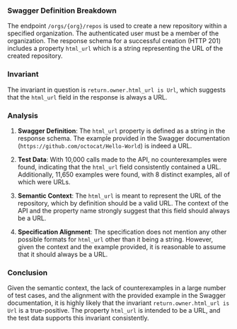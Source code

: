 ### Swagger Definition Breakdown

The endpoint `/orgs/{org}/repos` is used to create a new repository within a specified organization. The authenticated user must be a member of the organization. The response schema for a successful creation (HTTP 201) includes a property `html_url` which is a string representing the URL of the created repository.

### Invariant

The invariant in question is `return.owner.html_url is Url`, which suggests that the `html_url` field in the response is always a URL.

### Analysis

1. **Swagger Definition**: The `html_url` property is defined as a string in the response schema. The example provided in the Swagger documentation (`https://github.com/octocat/Hello-World`) is indeed a URL.

2. **Test Data**: With 10,000 calls made to the API, no counterexamples were found, indicating that the `html_url` field consistently contained a URL. Additionally, 11,650 examples were found, with 8 distinct examples, all of which were URLs.

3. **Semantic Context**: The `html_url` is meant to represent the URL of the repository, which by definition should be a valid URL. The context of the API and the property name strongly suggest that this field should always be a URL.

4. **Specification Alignment**: The specification does not mention any other possible formats for `html_url` other than it being a string. However, given the context and the example provided, it is reasonable to assume that it should always be a URL.

### Conclusion

Given the semantic context, the lack of counterexamples in a large number of test cases, and the alignment with the provided example in the Swagger documentation, it is highly likely that the invariant `return.owner.html_url is Url` is a true-positive. The property `html_url` is intended to be a URL, and the test data supports this invariant consistently.
